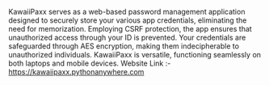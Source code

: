 KawaiiPaxx serves as a web-based password management application designed to securely store your various app credentials, eliminating the need for memorization. Employing CSRF protection, the app ensures that unauthorized access through your ID is prevented. Your credentials are safeguarded through AES encryption, making them indecipherable to unauthorized individuals. KawaiiPaxx is versatile, functioning seamlessly on both laptops and mobile devices.
Website Link :- https://kawaiipaxx.pythonanywhere.com
